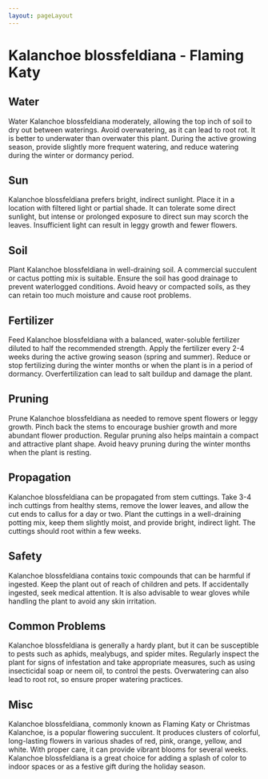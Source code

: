 ```yaml
---
layout: pageLayout
---
```


# Kalanchoe blossfeldiana - Flaming Katy

## Water

Water Kalanchoe blossfeldiana moderately, allowing the top inch of soil to dry out between waterings. Avoid overwatering, as it can lead to root rot. It is better to underwater than overwater this plant. During the active growing season, provide slightly more frequent watering, and reduce watering during the winter or dormancy period.

## Sun

Kalanchoe blossfeldiana prefers bright, indirect sunlight. Place it in a location with filtered light or partial shade. It can tolerate some direct sunlight, but intense or prolonged exposure to direct sun may scorch the leaves. Insufficient light can result in leggy growth and fewer flowers.

## Soil

Plant Kalanchoe blossfeldiana in well-draining soil. A commercial succulent or cactus potting mix is suitable. Ensure the soil has good drainage to prevent waterlogged conditions. Avoid heavy or compacted soils, as they can retain too much moisture and cause root problems.

## Fertilizer

Feed Kalanchoe blossfeldiana with a balanced, water-soluble fertilizer diluted to half the recommended strength. Apply the fertilizer every 2-4 weeks during the active growing season (spring and summer). Reduce or stop fertilizing during the winter months or when the plant is in a period of dormancy. Overfertilization can lead to salt buildup and damage the plant.

## Pruning

Prune Kalanchoe blossfeldiana as needed to remove spent flowers or leggy growth. Pinch back the stems to encourage bushier growth and more abundant flower production. Regular pruning also helps maintain a compact and attractive plant shape. Avoid heavy pruning during the winter months when the plant is resting.

## Propagation

Kalanchoe blossfeldiana can be propagated from stem cuttings. Take 3-4 inch cuttings from healthy stems, remove the lower leaves, and allow the cut ends to callus for a day or two. Plant the cuttings in a well-draining potting mix, keep them slightly moist, and provide bright, indirect light. The cuttings should root within a few weeks.

## Safety

Kalanchoe blossfeldiana contains toxic compounds that can be harmful if ingested. Keep the plant out of reach of children and pets. If accidentally ingested, seek medical attention. It is also advisable to wear gloves while handling the plant to avoid any skin irritation.

## Common Problems

Kalanchoe blossfeldiana is generally a hardy plant, but it can be susceptible to pests such as aphids, mealybugs, and spider mites. Regularly inspect the plant for signs of infestation and take appropriate measures, such as using insecticidal soap or neem oil, to control the pests. Overwatering can also lead to root rot, so ensure proper watering practices.

## Misc

Kalanchoe blossfeldiana, commonly known as Flaming Katy or Christmas Kalanchoe, is a popular flowering succulent. It produces clusters of colorful, long-lasting flowers in various shades of red, pink, orange, yellow, and white. With proper care, it can provide vibrant blooms for several weeks. Kalanchoe blossfeldiana is a great choice for adding a splash of color to indoor spaces or as a festive gift during the holiday season.

